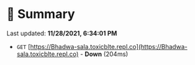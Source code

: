 # 📖 Summary
Last updated: **11/28/2021, 6:34:01 PM**

- `GET` [https://Bhadwa-sala.toxicblte.repl.co](https://Bhadwa-sala.toxicblte.repl.co) - **Down** (204ms)
